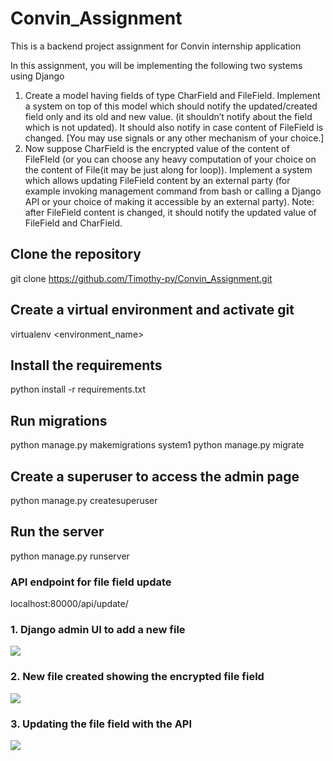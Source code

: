 # Convin_Assignment
This is a backend project assignment for Convin internship application

In this assignment, you will be implementing the following two systems using
Django
1. Create a model having fields of type CharField and FileField.
Implement a system on top of this model which should notify the
updated/created field only and its old and new value. (it shouldn’t notify about
the field which is not updated). It should also notify in case content of FileField
is changed. [You may use signals or any other mechanism of your choice.]
2. Now suppose CharField is the encrypted value of the content of
FileFIeld (or you can choose any heavy computation of your choice on the
content of File(it may be just along for loop)). Implement a system which allows
updating FileField content by an external party (for example invoking
management command from bash or calling a Django API or your choice of
making it accessible by an external party). Note: after FileField content is
changed, it should notify the updated value of FileField and CharField.

## Clone the repository
git clone https://github.com/Timothy-py/Convin_Assignment.git

## Create a virtual environment and activate git
virtualenv <environment_name>

## Install the requirements
python install -r requirements.txt

## Run migrations
python manage.py makemigrations system1
python manage.py migrate

## Create a superuser to access the admin page
python manage.py createsuperuser

## Run the server
python manage.py runserver

### API endpoint for file field update
localhost:80000/api/update/<pk>

### 1. Django admin UI to add a new file
<img src="media/Screenshot(24).png">

### 2. New file created showing the encrypted file field
<img src="media/Screenshot(26).png">

### 3. Updating the file field with the API
<img src="media/Screenshot(28).png">



